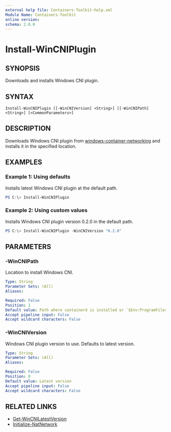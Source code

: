 ```yaml
---
external help file: Containers-Toolkit-help.xml
Module Name: Containers-Toolkit
online version:
schema: 2.0.0
---
```


# Install-WinCNIPlugin

## SYNOPSIS

Downloads and installs Windows CNI plugin.

## SYNTAX

```
Install-WinCNIPlugin [[-WinCNIVersion] <String>] [[-WinCNIPath] <String>] [<CommonParameters>]
```

## DESCRIPTION

Downloads Windows CNI plugin from [windows-container-networking](https://github.com/microsoft/windows-container-networking/releases) and installs it in the specified location.

## EXAMPLES

### Example 1: Using defaults

Installs latest Windows CNI plugin at the default path.

```powershell
PS C:\> Install-WinCNIPlugin
```

### Example 2: Using custom values

Installs Windows CNI plugin version 0.2.0 in the default path.

```powershell
PS C:\> Install-WinCNIPlugin -WinCNIVersion "0.2.0"
```

## PARAMETERS

### -WinCNIPath

Location to install Windows CNI.

```yaml
Type: String
Parameter Sets: (All)
Aliases:

Required: False
Position: 1
Default value: Path where containerd is installed or `$Env:ProgramFiles\Containerd`
Accept pipeline input: False
Accept wildcard characters: False
```

### -WinCNIVersion

Windows CNI plugin version to use. Defaults to latest version.

```yaml
Type: String
Parameter Sets: (All)
Aliases:

Required: False
Position: 0
Default value: Latest version
Accept pipeline input: False
Accept wildcard characters: False
```

## RELATED LINKS

- [Get-WinCNILatestVersion](Get-WinCNILatestVersion.md)
- [Initialize-NatNetwork](Initialize-NatNetwork.md)
